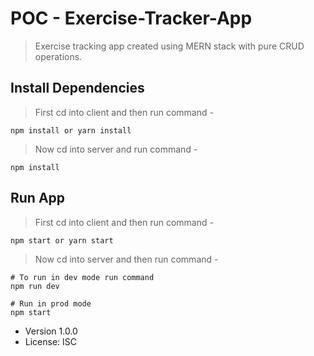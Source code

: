 # POC - Exercise-Tracker-App

> Exercise tracking app created using MERN stack with pure CRUD operations.

## Install Dependencies

> First cd into client and then run command - 

```
npm install or yarn install
```
> Now cd into server and run command - 

```
npm install
```

## Run App

> First cd into client and then run command - 

```
npm start or yarn start
```

> Now cd into server and then run command - 

```
# To run in dev mode run command
npm run dev

# Run in prod mode
npm start
```

- Version 1.0.0
- License: ISC

